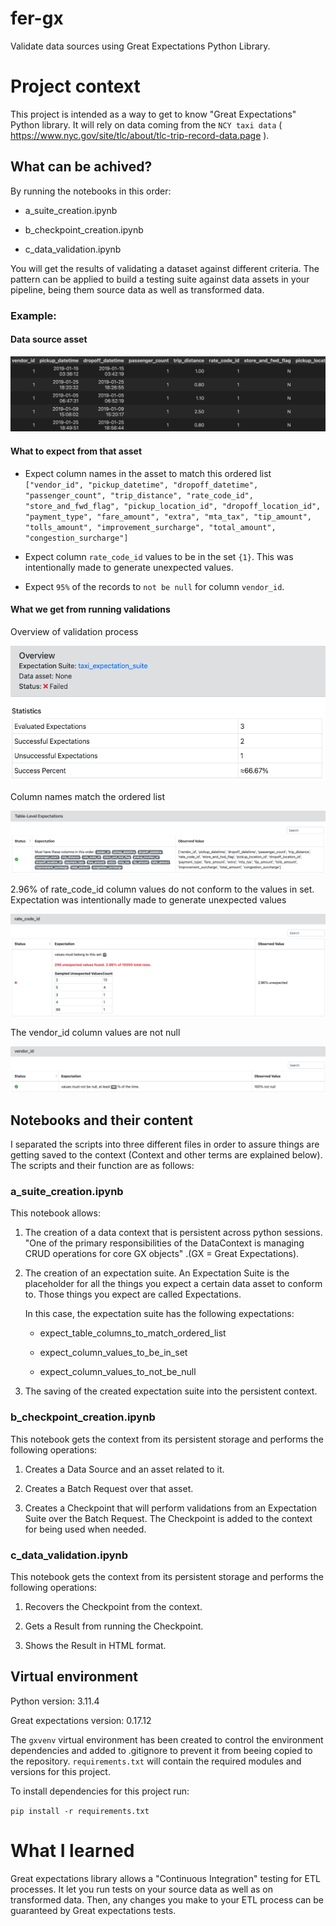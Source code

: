 # fer-gx

Validate data sources using Great Expectations Python Library.

# Project context

This project is intended as a way to get to know "Great Expectations" Python library. It will rely on data coming from the `NCY taxi data` ( https://www.nyc.gov/site/tlc/about/tlc-trip-record-data.page ).

## What can be achived?

By running the notebooks in this order:

- a_suite_creation.ipynb

- b_checkpoint_creation.ipynb

- c_data_validation.ipynb

You will get the results of validating a dataset against different criteria. The pattern can be applied to build a testing suite against data assets in your pipeline, being them source data as well as transformed data.

### Example:

#### Data source asset

![Screenshot of NYC taxi data asset](image.png)

#### What to expect from that asset

- Expect column names in the asset to match this ordered list `["vendor_id", "pickup_datetime", "dropoff_datetime", "passenger_count", "trip_distance", "rate_code_id", "store_and_fwd_flag", "pickup_location_id", "dropoff_location_id", "payment_type", "fare_amount", "extra", "mta_tax", "tip_amount", "tolls_amount", "improvement_surcharge", "total_amount", "congestion_surcharge"]`

- Expect column `rate_code_id` values to be in the set `{1}`. This was intentionally made to generate unexpected values.

- Expect `95%` of the records to `not be null` for column `vendor_id`.

#### What we get from running validations

Overview of validation process

![Overview of validation process](image-1.png)

Column names match the ordered list

![Column names match the ordered list](image-2.png)

2.96% of rate_code_id column values do not conform to the values in set. Expectation was intentionally made to generate unexpected values

![2.96% of rate_code_id column values do not conform to the values in set](image-3.png)

The vendor_id column values are not null

![vendor_id column values are not null](image-4.png)

## Notebooks and their content

I separated the scripts into three different files in order to assure things are getting saved to the context (Context and other terms are explained below). The scripts and their function are as follows:

### a_suite_creation.ipynb

This notebook allows:

1) The creation of a data context that is persistent across python sessions. "One of the primary responsibilities of the DataContext is managing CRUD operations for core GX objects" .(GX = Great Expectations).

2) The creation of an expectation suite. An Expectation Suite is the placeholder for all the things you expect a certain data asset to conform to. Those things you expect are called Expectations.

    In this case, the expectation suite has the following expectations:

    - expect_table_columns_to_match_ordered_list

    - expect_column_values_to_be_in_set

    - expect_column_values_to_not_be_null

3) The saving of the created expectation suite into the persistent context.

### b_checkpoint_creation.ipynb

This notebook gets the context from its persistent storage and performs the following operations:

1) Creates a Data Source and an asset related to it.

2) Creates a Batch Request over that asset.

3) Creates a Checkpoint that will perform validations from an Expectation Suite over the Batch Request. The Checkpoint is added to the context for being used when needed.

### c_data_validation.ipynb

This notebook gets the context from its persistent storage and performs the following operations:

1) Recovers the Checkpoint from the context.

2) Gets a Result from running the Checkpoint.

3) Shows the Result in HTML format.

## Virtual environment

Python version: 3.11.4

Great expectations version: 0.17.12

The `gxvenv` virtual environment has been created to control the environment dependencies and added to .gitignore to prevent it from beeing copied to the repository.
`requirements.txt` will contain the required modules and versions for this project.

To install dependencies for this project run:

`pip install -r requirements.txt`

# What I learned

Great expectations library allows a "Continuous Integration" testing for ETL processes. It let you run tests on your source data as well as on transformed data. Then, any changes you make to your ETL process can be guaranteed by Great expectations tests.



